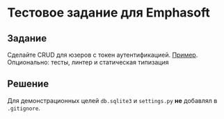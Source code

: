 # Тестовое задание для Emphasoft

## Задание
Сделайте CRUD для юзеров с токен аутентификацией. [Пример](https://emphasoft-test-assignment.herokuapp.com/swagger/). \
Опционально: тесты, линтер и статическая типизация

## Решение
Для демонстрационных целей `db.sqlite3` и `settings.py` **не** добавлял в `.gitignore`.